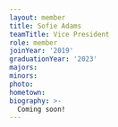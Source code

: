```yaml
---
layout: member
title: Sofie Adams
teamTitle: Vice President
role: member
joinYear: '2019'
graduationYear: '2023'
majors: 
minors: 
photo: 
hometown: 
biography: >-
  Coming soon!
---
```

